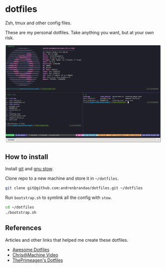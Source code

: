 # dotfiles

Zsh, tmux and other config files. 

These are my personal dotfiles. Take anything you want, but at your own risk.

![Tmux Screenshot](.github/tmux-screenshot.png)

## How to install

Install [git](https://git-scm.com/) and [gnu stow](https://www.gnu.org/software/stow/).

Clone repo to a new machine and store it in `~/dotfiles`.

```bash
git clone git@github.com:andrenbrandao/dotfiles.git ~/dotfiles
```

Run `bootstrap.sh` to symlink all the config with `stow`.

```bash
cd ~/dotfiles
./bootstrap.sh
```

## References

Articles and other links that helped me create these dotfiles.

- [Awesome Dotfiles](https://github.com/webpro/awesome-dotfiles)
- [Chris@Machine Video](https://www.youtube.com/watch?v=90xMTKml9O0)
- [ThePrimeagen's Dotfiles](https://github.com/ThePrimeagen/.dotfiles)

